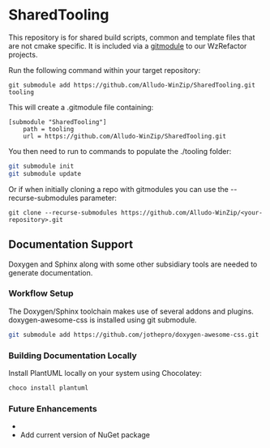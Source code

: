 # SharedTooling
This repository is for shared build scripts, common and template files that are not cmake specific.
It is included via a [gitmodule](https://git-scm.com/book/en/v2/Git-Tools-Submodules) to our WzRefactor projects.

Run the following command within your target repository:
```
git submodule add https://github.com/Alludo-WinZip/SharedTooling.git tooling
```
This will create a .gitmodule file containing:
```
[submodule "SharedTooling"]
	path = tooling
	url = https://github.com/Alludo-WinZip/SharedTooling.git
```

You then need to run to commands to populate the ./tooling folder:
```bash
git submodule init
git submodule update
```

Or if when initially cloning a repo with gitmodules you can use the --recurse-submodules parameter:
```
git clone --recurse-submodules https://github.com/Alludo-WinZip/<your-repository>.git
```

## Documentation Support
Doxygen and Sphinx along with some other subsidiary tools are needed to generate documentation.

### Workflow Setup
The Doxygen/Sphinx toolchain makes use of several addons and plugins.
doxygen-awesome-css is installed using git submodule.
```bash
git submodule add https://github.com/jothepro/doxygen-awesome-css.git
```

### Building Documentation Locally
Install PlantUML locally on your system using Chocolatey:
```ps1
choco install plantuml
```

### Future Enhancements
* 
* Add current version of NuGet package